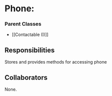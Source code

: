 # Phone:
### Parent Classes 
- [[Contactable (I)]]

## Responsibilities
Stores and provides methods for accessing phone

## Collaborators
None.